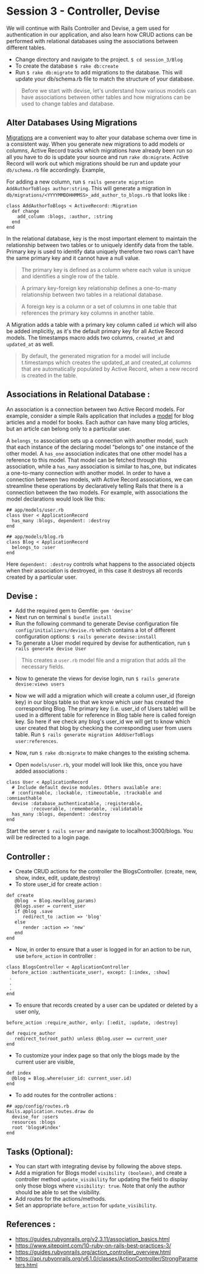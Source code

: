 # Session 3 - Controller, Devise

We will continue with Rails Controller and Devise, a gem used for authentication in our application, and also learn how CRUD actions can be performed with relational databases using the associations between different tables.

- Change directory and navigate to the project. ``$ cd session_3/Blog``
- To create the database `$ rake db:create`
- Run `$ rake db:migrate` to add migrations to the database. This will update your db/schema.rb file to match the structure of your database.

> Before we start with devise, let's understand how various models can have associations between other tables and how migrations can be used to change tables and database.

## Alter Databases Using Migrations

[Migrations](https://github.com/IRIS-NITK/IRIS-RoR-Bootcamp-2020/tree/main/session_2/student_registry) are a convenient way to alter your database schema over time in a consistent way. When you generate new migrations to add models or columns, Active Record tracks which migrations have already been run so all you have to do is update your source and run `rake db:migrate`. Active Record will work out which migrations should be run and update your `db/schema.rb` file accordingly. Example,

For adding a new column, run `$ rails generate migration AddAuthorToBlogs author:string`.
This will generate a migration in `db/migrations/<YYYYMMDDHHMMSS>_add_author_to_blogs.rb` that looks like :
```
class AddAuthorToBlogs < ActiveRecord::Migration
  def change
    add_column :blogs, :author, :string
  end
end
```
In the relational database, key is the most important element to maintain the relationship between two tables or to uniquely identify data from the table.
Primary key is used to identify data uniquely therefore two rows can’t have the same primary key and it cannot have a null value.

> The primary key is defined as a column where each value is unique and identifies a single row of the table. 

> A primary key-foreign key relationship defines a one-to-many relationship between two tables in a relational database.

> A foreign key is a column or a set of columns in one table that references the primary key columns in another table.

A Migration adds a table with a primary key column called `id` which will also be added implicitly, as it's the default primary key for all Active Record models. The timestamps macro adds two columns, `created_at` and `updated_at` as well. 

> By default, the generated migration for a model will include t.timestamps which creates the updated_at and created_at columns that are automatically populated by Active Record, when a new record is created in the table.

## Associations in Relational Database :

An association is a connection between two Active Record models. For example, consider a simple Rails application that includes a [model](https://github.com/IRIS-NITK/IRIS-RoR-Bootcamp-2020/tree/main/session_2) for blog articles and a model for books. Each author can have many blog articles, but an article can belong only to a particular user. 

A `belongs_to` association sets up a connection with another model, such that each instance of the declaring model "belongs to" one instance of the other model. A `has_one` association indicates that one other model has a reference to this model. That model can be fetched through this association, while a `has_many` association is similar to has_one, but indicates a one-to-many connection with another model.
In order to have a connection between two models, with Active Record associations, we can streamline these operations by declaratively telling Rails that there is a connection between the two models. For example, with associations the model declarations would look like this:

```
## app/models/user.rb
class User < ApplicationRecord
  has_many :blogs, dependent: :destroy 
end

## app/models/blog.rb
class Blog < ApplicationRecord
  belongs_to :user
end
```
Here `dependent: :destroy` controls what happens to the associated objects when their association is destroyed, in this case it destroys all records created by a particular user.

## Devise :

- Add the required gem to Gemfile: `gem 'devise'`
- Next run on terminal `$ bundle install`
- Run the following command to generate Devise configuration file `config/initializers/devise.rb` which contains a lot of different configuration options:
  `$ rails generate devise:install`
- To generate a User model required by devise for authentication, run `$ rails generate devise User` 

> This creates a `user.rb` model file and a migration that adds all the necessary fields.

- Now to generate the views for devise login, run `$ rails generate devise:views users`

- Now we will add a migration which will create a column user_id (foreign key) in our blogs table so that we know which user has created the corresponding Blog.
The  primary key (i.e. user_id of Users table) will be used in a different table for reference in Blog table here is called foreign key.
So here if we check any blog's user_id we will get to know which user created that blog by checking the corresponding user from users table.
Run `$ rails generate migration AddUserToBlogs user:references`.

- Now, run `$ rake db:migrate` to make changes to the existing schema.

- Open `models/user.rb`, your model will look like this, once you have added associations :

```
class User < ApplicationRecord
  # Include default devise modules. Others available are:
  # :confirmable, :lockable, :timeoutable, :trackable and :omniauthable
  devise :database_authenticatable, :registerable,
         :recoverable, :rememberable, :validatable      
  has_many :blogs, dependent: :destroy
end
```
Start the server `$ rails server` and navigate to localhost:3000/blogs. You will be redirected to a login page.

## Controller :

- Create CRUD actions for the controller the BlogsController. (create, new, show, index, edit, update,destroy)
- To store user_id for create action :
```
def create
   @blog  = Blog.new(blog_params)
   @blogs.user = current_user
   if @blog .save
      redirect_to :action => 'blog'
   else
      render :action => 'new'
   end
end
```

- Now, in order to ensure that a user is logged in for an action to be run, use `before_action` in controller :
```
class BlogsController < ApplicationController
  before_action :authenticate_user!, except: [:index, :show]
 .
 .
 .
end 
```
- To ensure that records created by a user can be updated or deleted by a user only,   
```
before_action :require_author, only: [:edit, :update, :destroy]

def require_author
   redirect_to(root_path) unless @blog.user == current_user
end
```
- To customize your index page so that only the blogs made by the current user are visible, 
```
def index
  @blog = Blog.where(user_id: current_user.id)
end
```
- To add routes for the controller actions :
```
## app/config/routes.rb 
Rails.application.routes.draw do
  devise_for :users
  resources :blogs  
  root 'blogs#index'
end
```

## Tasks (Optional):
- You can start with integrating devise by following the above steps.
- Add a migration for Blogs model `visibility (boolean)`, and create a controller method `update_visibility` for updating the field to display only those blogs where `visibility: true`. Note that only the author should be able to set the visibility.
- Add routes for the actions/methods.
- Set an appropriate `before_action` for `update_visibility`. 

 ## References :
 
 - https://guides.rubyonrails.org/v2.3.11/association_basics.html
 - https://www.sitepoint.com/10-ruby-on-rails-best-practices-3/
 - https://guides.rubyonrails.org/action_controller_overview.html
 - https://api.rubyonrails.org/v6.1.0/classes/ActionController/StrongParameters.html
